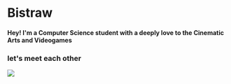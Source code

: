 # Bistraw 
#### Hey! I'm a Computer Science student with a deeply love to the Cinematic Arts and Videogames
#### 
<!--
## My Stats

<img src="https://github-readme-stats.vercel.app/api?username=bistraw&theme=dark&show_icons=true">

-->
### let's meet each other 

<a href="https://www.linkedin.com/in/bistraw/"><img align="center" src="https://img.shields.io/badge/linkedin-%230077B5.svg?style=for-the-badge&logo=linkedin&logoColor=white"/>
  
  


<!--
**Bistraw/Bistraw** is a ✨ _special_ ✨ repository because its `README.md` (this file) appears on your GitHub profile.

Here are some ideas to get you started:

- 🔭 I’m currently working on ...
- 🌱 I’m currently learning ...
- 👯 I’m looking to collaborate on ...
- 🤔 I’m looking for help with ...
- 💬 Ask me about ...
- 📫 How to reach me: ...
- 😄 Pronouns: ...
- ⚡ Fun fact: ...
-->
